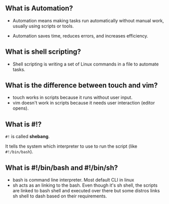 ## What is Automation?
- Automation means making tasks run automatically without manual work, usually using scripts or tools.

- Automation saves time, reduces errors, and increases efficiency.

## What is shell scripting?
- Shell scripting is writing a set of Linux commands in a file to automate tasks.

## What is the difference between touch and vim?
- touch works in scripts because it runs without user input.
- vim doesn't work in scripts because it needs user interaction (editor opens).

## What is #!?
`#!` is called **shebang**.

It tells the system which interpreter to use to run the script (like `#!/bin/bash`).

## What is #!/bin/bash and #!/bin/sh?
- bash is command line interpreter. Most default CLI in linux 
- sh acts as an linking to the bash. Even though it's sh shell, the scripts are linked to bash shell and executed over there but some distros links sh shell to dash based on their requirements.